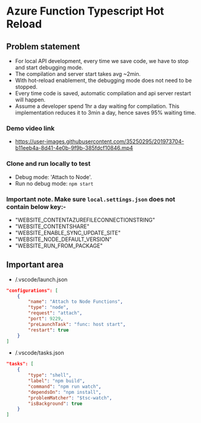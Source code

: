 # **Azure Function Typescript Hot Reload**

## Problem statement
- For local API development, every time we save code, we have to stop and start debugging mode. 
- The compilation and server start takes avg ~2min. 
- With hot-reload enablement, the debugging mode does not need to be stopped. 
- Every time code is saved, automatic compilation and api server restart will happen. 
- Assume a developer spend 1hr a day waiting for compilation. This implementation reduces it to 3min a day, hence saves 95% waiting time.

### Demo video link
- https://user-images.githubusercontent.com/35250295/201973704-b11eeb4a-8d41-4e0b-9f9b-385fdcf10846.mp4

### Clone and run locally to test
- Debug mode: 'Attach to Node'.
- Run no debug mode: `npm start`

### Important note. Make sure `local.settings.json` does not contain below key:-
- "WEBSITE_CONTENTAZUREFILECONNECTIONSTRING"
- "WEBSITE_CONTENTSHARE"
- "WEBSITE_ENABLE_SYNC_UPDATE_SITE"
- "WEBSITE_NODE_DEFAULT_VERSION"
- "WEBSITE_RUN_FROM_PACKAGE"

## Important area
- /.vscode/launch.json
```json
"configurations": [
    {
        "name": "Attach to Node Functions",
        "type": "node",
        "request": "attach",
        "port": 9229,
        "preLaunchTask": "func: host start",
        "restart": true
    }
]
```
- /.vscode/tasks.json
```json
"tasks": [
    {
        "type": "shell",
        "label": "npm build",
        "command": "npm run watch",
        "dependsOn": "npm install",
        "problemMatcher": "$tsc-watch",
        "isBackground": true
    }
]
```



